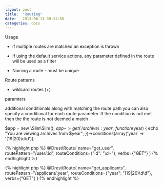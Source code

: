 ```yaml
---
layout: post
title:  "Routing"
date:   2013-06-13 09:24:55
categories: docs
---
```




Usage

- if multiple routes are matched an exception is thrown

- If using the default service actions, any parameter defined in the route will be used as a filter

- Naming a route - must be unique

Route patterns

- wildcard routes (+)

paramters

additional conditionals
along with matching the route path you can also specify a conditional for each route parameter. 
If the condition is not met then the the route is not deemed a match

$app = new \Slim\Slim();
$app->get('/archive/:year', function ($year) {
    echo "You are viewing archives from $year";
})->conditions(array('year' => '(19|20)\d\d'));

{% highlight php %}
 @Drest\Route(
    name="get_user",
    routePattern="/user/:id",
    routeConditions={"id": "\d+"},
    verbs={"GET"}
 )
{% endhighlight %}
 
{% highlight php %}
 @Drest\Route(
    name="get_applicants",
    routePattern="/applicant/:year",
    routeConditions={"year": "(19|20)\d\d"},
    verbs={"GET"}
 )
{% endhighlight %}